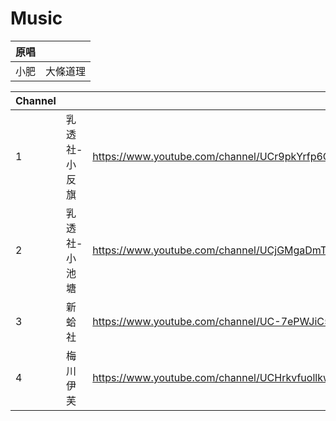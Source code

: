 # Music
|原唱||
|:-|:-|
|小肥|大條道理|

|Channel|||
|:-|:-|:-|
|1|乳透社-小反旗|https://www.youtube.com/channel/UCr9pkYrfp6QumE11R9A9gqQ/videos|
|2|乳透社-小池塘|https://www.youtube.com/channel/UCjGMgaDmTJtyWl4QCbHJlig/videos|
|3|新蛤社|https://www.youtube.com/channel/UC-7ePWJiC5sX0ul434Wj0uQ/videos|
|4|梅川伊芙|https://www.youtube.com/channel/UCHrkvfuollkwjgGWAga8LLA/videos|
